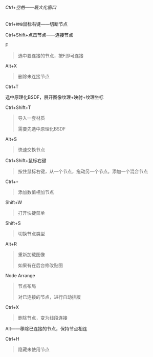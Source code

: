 ###### Ctrl+空格——最大化窗口

Ctrl+`RMB`鼠标右键——切断节点

Ctrl+Shift+点击节点——连接节点

F

> 选中要连接的节点，按F即可连接

Alt+X

> 删除未连接节点

Ctrl+T

选中原理化BSDF，展开图像纹理+映射+纹理坐标

Ctrl+Shift+T

> 导入一套材质
>
> 需要先选中原理化BSDF

Alt+S

> 快速交换节点

Ctrl+Shift+鼠标右键

> 按住鼠标右键，从一个节点，拖动另一个节点。添加一个混合节点

Ctrl+`+`

> 添加数值相加节点

Shift+W

> 打开快捷菜单

Shift+S

> 切换节点类型

Alt+R

> 重新加载图像
>
> 如果有在后台修改贴图

Node Arrange

> 节点布局
>
> 对已连接的节点，进行自动排版



Ctrl+X

> 删除节点，变为线段连接

Alt——移除已连接的节点，保持节点相连

Ctrl+H

> 隐藏未使用节点